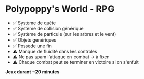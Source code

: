# Polypoppy's World - RPG

- ✅ Système de quête
- ✅ Système de collision générique
- ✅ Système de particule (sur les arbres et le vent)
- ✅ Objets génériques
- ✅ Possède une fin
- ⚠️ Manque de fluidité dans les controles
- ⚠️ Ne pas spam l'attaque en combat -> à fixer
- ⚠️ Chaque combat peut se terminer en victoire si on s'enfuit

**Jeux durant ~20 minutes**
